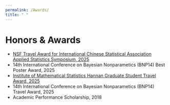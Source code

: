```yaml
---
permalink: /Awards/
title: " "
---
```


# **Honors & Awards**

- [NSF Travel Award for International Chinese Statistical Association Applied Statistics Symposium, 2025](https://www.icsa.org/student-travel-awards/)
- 14th International Conference on Bayesian Nonparametics (BNP14) Best Poster Award, 2025
- [Institute of Mathematical Statistics Hannan Graduate Student Travel Award, 2025](https://imstat.org/2025/05/15/ims-travel-awards-2025-meet-the-winners/)
- 14th International Conference on Bayesian Nonparametics (BNP14) Travel Award, 2025
- Academic Performance Scholarship, 2018
